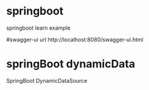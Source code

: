 # springboot
springboot learn example

#swagger-ui url
http://localhost:8080/swagger-ui.html

# springBoot dynamicData
SpringBoot DynamicDataSource
